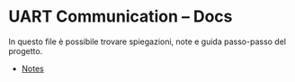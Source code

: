 # UART Communication – Docs

In questo file è possibile trovare 
spiegazioni, note e guida passo-passo del progetto.

- [Notes](docs/Notes.txt)
